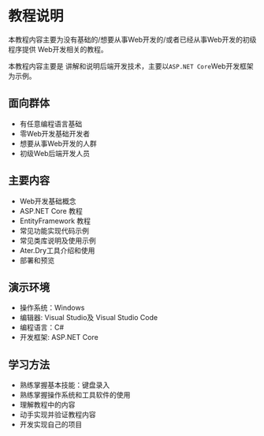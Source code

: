 # 教程说明

本教程内容主要为没有基础的/想要从事Web开发的/或者已经从事Web开发的初级程序提供 Web开发相关的教程。

本教程内容主要是 讲解和说明后端开发技术，主要以`ASP.NET Core`Web开发框架为示例。

## 面向群体

- 有任意编程语言基础
- 零Web开发基础开发者
- 想要从事Web开发的人群
- 初级Web后端开发人员

## 主要内容

- Web开发基础概念
- ASP.NET Core 教程
- EntityFramework 教程
- 常见功能实现代码示例
- 常见类库说明及使用示例
- Ater.Dry工具介绍和使用
- 部署和预览

## 演示环境

- 操作系统：Windows
- 编辑器: Visual Studio及 Visual Studio Code
- 编程语言：C#
- 开发框架: ASP.NET Core

## 学习方法

- 熟练掌握基本技能：键盘录入
- 熟练掌握操作系统和工具软件的使用
- 理解教程中的内容
- 动手实现并验证教程内容
- 开发实现自己的项目
